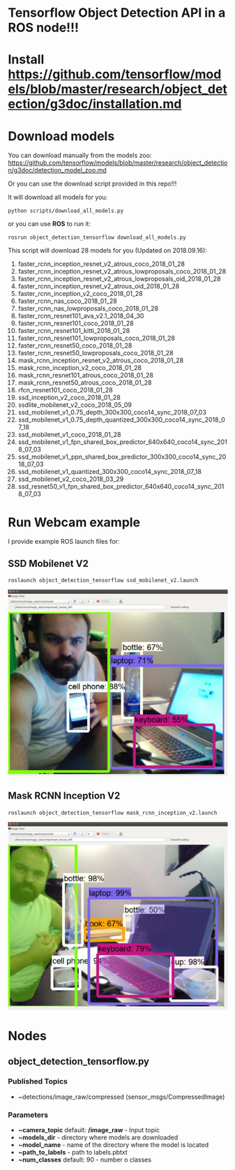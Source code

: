 # Tensorflow Object Detection API in a ROS node!!!

# Install https://github.com/tensorflow/models/blob/master/research/object_detection/g3doc/installation.md


# Download models
You can download manually from the models zoo: https://github.com/tensorflow/models/blob/master/research/object_detection/g3doc/detection_model_zoo.md

Or you can use the download script provided in this repo!!!

It will download all models for you:

```
python scripts/download_all_models.py
```

or you can use **ROS** to run it:

```
rosrun object_detection_tensorflow download_all_models.py
```

This script will download 28 models for you (Updated on 2018.09.16):
1. faster_rcnn_inception_resnet_v2_atrous_coco_2018_01_28
2. faster_rcnn_inception_resnet_v2_atrous_lowproposals_coco_2018_01_28
3. faster_rcnn_inception_resnet_v2_atrous_lowproposals_oid_2018_01_28
4. faster_rcnn_inception_resnet_v2_atrous_oid_2018_01_28
5. faster_rcnn_inception_v2_coco_2018_01_28
6. faster_rcnn_nas_coco_2018_01_28
7. faster_rcnn_nas_lowproposals_coco_2018_01_28
8. faster_rcnn_resnet101_ava_v2.1_2018_04_30
9. faster_rcnn_resnet101_coco_2018_01_28
10. faster_rcnn_resnet101_kitti_2018_01_28
11. faster_rcnn_resnet101_lowproposals_coco_2018_01_28
12. faster_rcnn_resnet50_coco_2018_01_28
13. faster_rcnn_resnet50_lowproposals_coco_2018_01_28
14. mask_rcnn_inception_resnet_v2_atrous_coco_2018_01_28
15. mask_rcnn_inception_v2_coco_2018_01_28
16. mask_rcnn_resnet101_atrous_coco_2018_01_28
17. mask_rcnn_resnet50_atrous_coco_2018_01_28
18. rfcn_resnet101_coco_2018_01_28
19. ssd_inception_v2_coco_2018_01_28
20. ssdlite_mobilenet_v2_coco_2018_05_09
21. ssd_mobilenet_v1_0.75_depth_300x300_coco14_sync_2018_07_03
22. ssd_mobilenet_v1_0.75_depth_quantized_300x300_coco14_sync_2018_07_18
23. ssd_mobilenet_v1_coco_2018_01_28
24. ssd_mobilenet_v1_fpn_shared_box_predictor_640x640_coco14_sync_2018_07_03
25. ssd_mobilenet_v1_ppn_shared_box_predictor_300x300_coco14_sync_2018_07_03
26. ssd_mobilenet_v1_quantized_300x300_coco14_sync_2018_07_18
27. ssd_mobilenet_v2_coco_2018_03_29
28. ssd_resnet50_v1_fpn_shared_box_predictor_640x640_coco14_sync_2018_07_03

# Run Webcam example

I provide example ROS launch files for:

## SSD Mobilenet V2

```
roslaunch object_detection_tensorflow ssd_mobilenet_v2.launch
```

![SSD_Mobilenet_V2](example_images/SSD_Mobilenet_V2.jpg)

## Mask RCNN Inception V2

```
roslaunch object_detection_tensorflow mask_rcnn_inception_v2.launch
```

![Mask RCNN Inception V2](example_images/Mask_RCNN_Inception_V2.jpg)

# Nodes

## object_detection_tensorflow.py

### Published Topics

- ~detections/image_raw/compressed (sensor_msgs/CompressedImage)

### Parameters

- **~camera_topic** default: **/image_raw** - Input topic
- **~models_dir** - directory where models are downloaded
- **~model_name** - name of the directory where the model is located
- **~path_to_labels** - path to labels.pbtxt
- **~num_classes** default: 90 - number o classes
